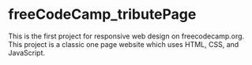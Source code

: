 # freeCodeCamp_tributePage
This is the first project for responsive web design on freecodecamp.org. This project is a classic one page website which uses HTML, CSS, and JavaScript. 
